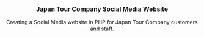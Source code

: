 
<h3 align="center">Japan Tour Company Social Media Website</h3>

  <p align="center"> Creating a Social Media website in PHP for Japan Tour Company customers and staff. 
  </p>
</div>

